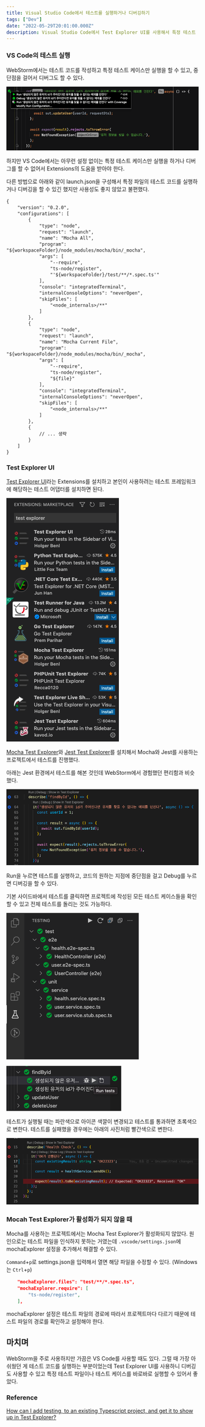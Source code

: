 ```yaml
---
title: Visual Studio Code에서 테스트를 실행하거나 디버깅하기
tags: ["Dev"]
date: "2022-05-29T20:01:00.000Z"
description: Visual Studio Code에서 Test Explorer UI를 사용해서 특정 테스트 케이스를 실행하거나 전체 테스트를 실행하고 디버그도 할 수 있는 방법을 알아봅니다.
---
```


### VS Code의 테스트 실행

WebStorm에서는 테스트 코드를 작성하고 특정 테스트 케이스만 실행을 할 수 있고, 중단점을 걸어서 디버그도 할 수 있다.

![webstorm-test](./webstorm-test.png)

하지만 VS Code에서는 아무런 설정 없이는 특정 테스트 케이스만 실행을 하거나 디버그를 할 수 없어서 Extensions의 도움을 받아야 한다.

다른 방법으로 아래와 같이 launch.json을 구성해서 특정 파일의 테스트 코드를 실행하거나 디버깅을 할 수 있긴 했지만 사용성도 좋지 않았고 불편했다.

```
{
    "version": "0.2.0",
    "configurations": [
        {
            "type": "node",
            "request": "launch",
            "name": "Mocha All",
            "program": "${workspaceFolder}/node_modules/mocha/bin/_mocha",
            "args": [
                "--require",
                "ts-node/register",
                "'${workspaceFolder}/test/**/*.spec.ts'"
            ],
            "console": "integratedTerminal",
            "internalConsoleOptions": "neverOpen",
            "skipFiles": [
                "<node_internals>/**"
            ]
        },
        {
            "type": "node",
            "request": "launch",
            "name": "Mocha Current File",
            "program": "${workspaceFolder}/node_modules/mocha/bin/_mocha",
            "args": [
                "--require",
                "ts-node/register",
                "${file}"
            ],
            "console": "integratedTerminal",
            "internalConsoleOptions": "neverOpen",
            "skipFiles": [
                "<node_internals>/**"
            ]
        },
        {
            // ... 생략
        }
    ]
}
```

### Test Explorer UI

[Test Explorer UI](https://marketplace.visualstudio.com/items?itemName=hbenl.vscode-test-explorer)라는 Extensions를 설치하고 본인이 사용하려는 테스트 프레임워크에 해당하는
테스트 어댑터를 설치하면 된다.

![install-test-explorer-ui](./install-test-explorer-ui.png)

[Mocha Test Explorer](https://marketplace.visualstudio.com/items?itemName=hbenl.vscode-mocha-test-adapter)와 [Jest Test Explorer](https://marketplace.visualstudio.com/items?itemName=kavod-io.vscode-jest-test-adapter)를 설치해서 Mocha와 Jest를 사용하는 프로젝트에서 테스트를 진행했다.

아래는 Jest 환경에서 테스트를 해본 것인데 WebStorm에서 경험했던 편리함과 비슷했다.

![test-explorer-ui](./test-explorer-ui.png)

Run을 누르면 테스트를 실행하고, 코드의 원하는 지점에 중단점을 걸고 Debug를 누르면 디버깅을 할 수 있다.

기본 사이드바에서 테스트를 클릭하면 프로젝트에 작성된 모든 테스트 케이스들을 확인할 수 있고 전체 테스트를 돌리는 것도 가능하다.

![side-test-explorer-1](./side-test-explorer-1.png)

![side-test-explorer-2](./side-test-explorer-2.png)

테스트가 실행될 때는 파란색으로 아이콘 색깔이 변경되고 테스트를 통과하면 초록색으로 변한다. 테스트를 실패했을 경우에는 아래의 사진처럼 빨간색으로 변한다.

![fail-test-explorer](./fail-test-explorer.png)

### Mocah Test Explorer가 활성화가 되지 않을 때

Mocha를 사용하는 프로젝트에서는 Mocha Test Explorer가 활성화되지 않았다. 원인으로는 테스트 파일을 인식하지 못하는 거였는데 `.vscode/settings.json`에  mochaExplorer 설정을 추가해서 해결할 수 있다.

`Command`+`p`로 settings.json을 입력해서 열면 해당 파일을 수정할 수 있다. (Windows는 `Ctrl`+`p`)

```json
    "mochaExplorer.files": "test/**/*.spec.ts",
    "mochaExplorer.require": [
        "ts-node/register",
    ],
```

mochaExplorer 설정은 테스트 파일의 경로에 따라서 프로젝트마다 다르기 때문에 테스트 파일의 경로를 확인하고 설정해야 한다.

## 마치며

WebStorm을 주로 사용하지만 가끔은 VS Code를 사용할 때도 있다. 그럴 때 가장 아쉬웠던 게 테스트 코드를 실행하는 부분이었는데 Test Explorer UI를 사용하니 디버깅도 사용할 수 있고 특정 테스트 파일이나 테스트 케이스를 바로바로 실행할 수 있어서 좋았다.

### Reference

[How can I add testing, to an existing Typescript project, and get it to show up in Test Explorer?](https://stackoverflow.com/questions/60745530/how-can-i-add-testing-to-an-existing-typescript-project-and-get-it-to-show-up)